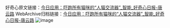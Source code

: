 好奇心原文链接：[今日应用：吓跑所有猫咪的“人猫交流器”_智能_好奇心日报-唐云路](https://www.qdaily.com/articles/1363.html)
WebArchive归档链接：[今日应用：吓跑所有猫咪的“人猫交流器”_智能_好奇心日报-唐云路](http://web.archive.org/web/20171018114118/http://www.qdaily.com/articles/1363.html)
![image](http://ww3.sinaimg.cn/large/007d5XDply1g3v4d0bzg4j30u04174qp)
